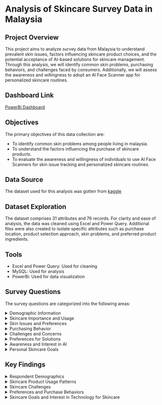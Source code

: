 # Analysis of Skincare Survey Data in Malaysia

## Project Overview
This project aims to analyze survey data from Malaysia to understand prevalent skin issues, factors influencing skincare 
product choices, and the potential acceptance of AI-based solutions for skincare management. Through this analysis, we 
will identify common skin problems, purchasing behaviors, and challenges faced by consumers. Additionally, we will assess 
the awareness and willingness to adopt an AI Face Scanner app for personalized skincare routines. 

## Dashboard Link
[PowerBi Dashboard](https://app.powerbi.com/links/84-FMHQKS6?ctid=b1a9df48-7114-4055-9473-b443a59687db&pbi_source=linkShare)

## Objectives
The primary objectives of this data collection are:

- To identify common skin problems among people living in malaysia.
- To understand the factors influencing the purchase of skincare products.
- To evaluate the awareness and willingness of individuals to use AI Face Scanners for skin issue tracking and personalized skincare routines.

## Data Source
The dataset used for this analysis was gotten from [kaggle](https://www.kaggle.com/datasets/nurunnz/skincare-survey-among-malaysian-2021)

## Dataset Exploration
The dataset comprises 31 attributes and 76 records. For clarity and ease of analysis, the data was cleaned using Excel and
Power Query. Additional files were also created to isolate specific attributes such as 
purchase location, product selection approach, skin problems, and preferred product ingredients.

## Tools
- Excel and Power Query: Used for cleaning
- MySQL: Used for analysis
- PowerBi: Used for data visualization

## Survey Questions
The survey questions are categorized into the following areas:
<details>
  <summary>Demographic Information</summary>
Gender
Age
Race
Occupation
 </details>

<details>
  <summary>Skincare Importance and Usage</summary>
Do you agree that skincare is important?
Have you ever used any skincare products?
 </details>
 
<details>
  <summary>Skin Issues and Preferences</summary>
Which, if any, of the following statements applies to you?
Which of the following types of ingredients would make you more likely to buy a skincare product?
How do/did you choose your products?
Do you use samples before buying skincare products?
How often do you buy skincare products?
How willing are you to try different skincare products?
 </details>
 
<details>
  <summary>Purchasing Behavior</summary>
Where do you purchase your skincare products?
On average, how much do you spend on skincare products each month?
</details>

<details>
  <summary>Challenges and Concerns</summary>
Do you waste too much time finding skincare and routines that suit your skin?
Are you doubtful about the information shared by influencers and brand-promoted content?
Do you feel it is difficult to understand the list of ingredients on the products?
Have you bought an expensive product but didn't see any improvement in your skin?
Are you unaware of which ingredients are the best or to avoid according to your skin type?
Do you experience allergies after using a new skincare product (e.g., rashes, acne, purging, etc.)?
</details>

<details>
  <summary>Preferences for Solutions</summary>
Do you want to reduce the time to find which routine/products suit your skin?
Do you want to have solutions from experts in an effortless and cheap way?
Do you want to have your personalized skincare routine that is suitable for your current products?
Do you want to gain knowledge of skincare regimes in an easy and understandable way?
Do you want to adapt to a healthy lifestyle for glowing and healthy skin?
Do you think that technology can improve your skincare routine?
</details>

<details>
  <summary>Awareness and Interest in AI</summary>
Have you heard about AI (Artificial Intelligence)?
After you know about AI, do you want to have a skin scanning app that can customize your skincare regime?
Do you feel excited to use this skincare application?
</details>

<details>
  <summary>Personal Skincare Goals</summary>
Do share your skincare goals and motivation with us!
</details>

## Key Findings

<details>
  <summary>Respondent Demographics</summary>
Race: Malay respondents accounted for 71.05% of the survey population.
Age: The 15-20 and 20-25 age groups were the largest, each with 26 respondents, followed by those over 35. The 25-30 age group had the lowest count at 1.
Gender: Females represented 76.32% of respondents (58 females vs. 18 males).
Occupation: Students were the largest group at 60, followed by employees and retirees.
</details>

<details>
  <summary>Skincare Product Usage Patterns</summary>
Most respondents strongly agree that skincare is important.
Majority have used skincare products before.
Most do not use samples before purchasing products.
Product selection is primarily based on ingredients and brand.
</details>

<details>
  <summary>Skincare Challenges</summary>
The most common issues are combination skin (dry and oily areas) and acne/breakouts.
Many respondents find it difficult to understand product ingredients and are doubtful about information from influencers and brand-promoted content.
Allergic reactions to new products vary, with some respondents experiencing them frequently, occasionally, or rarely. However, most respondents do not experience any allergies.
</details>

<details>
  <summary>Preferences and Purchase Behaviors</summary>
Common purchase locations include the internet, malls, and pharmacies.
Most respondents spend RM 20 to RM 40 on skincare each month.
Natural ingredients are the most preferred among respondents.
Most of the respondents spend RM 20 TO RM 40 on skincare in a month.
There is a high willingness among respondents to try different skincare products.
</details>

<details>
  <summary>Skincare Goals and Interest in Technology for Skincare</summary>
Most respondents desire personalized skincare routines and affordable expert solutions.
Most respondents believe that technology can improve their skincare routine, and they desire a skin scanning app that can customize their skincare regimen.
</details>

